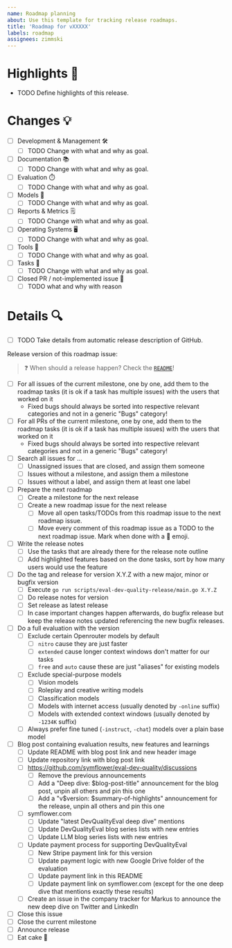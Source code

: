 ```yaml
---
name: Roadmap planning
about: Use this template for tracking release roadmaps.
title: 'Roadmap for vXXXXX'
labels: roadmap
assignees: zimmski
---
```


# Highlights :star2:

-   TODO Define highlights of this release.

# Changes :bulb:

-   [ ] Development & Management 🛠️
    -   [ ] TODO Change with what and why as goal.
-   [ ] Documentation 📚
    -   [ ] TODO Change with what and why as goal.
-   [ ] Evaluation ⏱️
    -   [ ] TODO Change with what and why as goal.
-   [ ] Models 🤖
    -   [ ] TODO Change with what and why as goal.
-   [ ] Reports & Metrics 🗒️
    -   [ ] TODO Change with what and why as goal.
-   [ ] Operating Systems 🖥️
    -   [ ] TODO Change with what and why as goal.
-   [ ] Tools 🧰
    -   [ ] TODO Change with what and why as goal.
-   [ ] Tasks 🔢
    -   [ ] TODO Change with what and why as goal.
-   [ ] Closed PR / not-implemented issue 🚫
    -   [ ] TODO what and why with reason

# Details :mag:

-   [ ] TODO Take details from automatic release description of GitHub.

Release version of this roadmap issue:

> ❓ When should a release happen? Check the [`README`](../../README.md#when-and-how-to-release)!

-   [ ] For all issues of the current milestone, one by one, add them to the roadmap tasks (it is ok if a task has multiple issues) with the users that worked on it
    -   Fixed bugs should always be sorted into respective relevant categories and not in a generic "Bugs" category!
-   [ ] For all PRs of the current milestone, one by one, add them to the roadmap tasks (it is ok if a task has multiple issues) with the users that worked on it
    -   Fixed bugs should always be sorted into respective relevant categories and not in a generic "Bugs" category!
-   [ ] Search all issues for ...
    -   [ ] Unassigned issues that are closed, and assign them someone
    -   [ ] Issues without a milestone, and assign them a milestone
    -   [ ] Issues without a label, and assign them at least one label
-   [ ] Prepare the next roadmap
    -   [ ] Create a milestone for the next release
    -   [ ] Create a new roadmap issue for the next release
        -   [ ] Move all open tasks/TODOs from this roadmap issue to the next roadmap issue.
        -   [ ] Move every comment of this roadmap issue as a TODO to the next roadmap issue. Mark when done with a :rocket: emoji.
-   [ ] Write the release notes
    -   [ ] Use the tasks that are already there for the release note outline
    -   [ ] Add highlighted features based on the done tasks, sort by how many users would use the feature
-   [ ] Do the tag and release for version X.Y.Z with a new major, minor or bugfix version
    -   [ ] Execute `go run scripts/eval-dev-quality-release/main.go X.Y.Z`
    -   [ ] Do release notes for version
    -   [ ] Set release as latest release
    -   [ ] In case important changes happen afterwards, do bugfix release but keep the release notes updated referencing the new bugfix releases.
-   [ ] Do a full evaluation with the version
    -   [ ] Exclude certain Openrouter models by default
        -   [ ] `nitro` cause they are just faster
        -   [ ] `extended` cause longer context windows don't matter for our tasks
        -   [ ] `free` and `auto` cause these are just "aliases" for existing models
    -   [ ] Exclude special-purpose models
        -   [ ] Vision models
        -   [ ] Roleplay and creative writing models
        -   [ ] Classification models
        -   [ ] Models with internet access (usually denoted by `-online` suffix)
        -   [ ] Models with extended context windows (usually denoted by `-1234K` suffix)
    -   [ ] Always prefer fine tuned (`-instruct`, `-chat`) models over a plain base model
-   [ ] Blog post containing evaluation results, new features and learnings
    -   [ ] Update README with blog post link and new header image
    -   [ ] Update repository link with blog post link
    -   [ ] https://github.com/symflower/eval-dev-quality/discussions
        -   [ ] Remove the previous announcements
        -   [ ] Add a "Deep dive: $blog-post-title" announcement for the blog post, unpin all others and pin this one
        -   [ ] Add a "v$version: $summary-of-highlights" announcement for the release, unpin all others and pin this one
    -   [ ] symflower.com
        -   [ ] Update "latest DevQualityEval deep dive" mentions
        -   [ ] Update DevQualityEval blog series lists with new entries
        -   [ ] Update LLM blog series lists with new entries
    -   [ ] Update payment process for supporting DevQualityEval
        -   [ ] New Stripe payment link for this version
        -   [ ] Update payment logic with new Google Drive folder of the evaluation
        -   [ ] Update payment link in this README
        -   [ ] Update payment link on symflower.com (except for the one deep dive that mentions exactly these results)
    -   [ ] Create an issue in the company tracker for Markus to announce the new deep dive on Twitter and LinkedIn
-   [ ] Close this issue
-   [ ] Close the current milestone
-   [ ] Announce release
-   [ ] Eat cake 🎂
